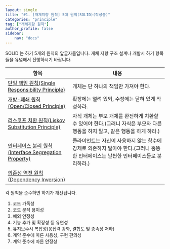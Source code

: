 ```yaml
---
layout: single
title: "#1. [개체지향 원칙] 5대 원칙(SOLID)(작성중)"
categories: "principle"
tag: ["개체지향 원칙"]
author_profile: false
sidebar: 
    nav: "docs"
---
```


SOLID 는 하기 5개의 원칙의 앞글자들입니다. 개체 지향 구조 설계나 개발시 하기 항목들을 유념해서 진행하시기 바랍니다.

|항목|내용|
|--|--|
|[단일 책임 원칙(Single Responsibility Principle)](https://tango1202.github.io/principle/principle-single-responsibility/)|개체는 단 하나의 책임만 가져야 한다.|
|[개방-폐쇄 원칙(Open/Closed Principle)](https://tango1202.github.io/principle/principle-open-closed/)|확장에는 열려 있되, 수정에는 닫혀 있게 작성하라.|
|[리스코프 치환 원칙(Liskov Substitution Principle)](https://tango1202.github.io/principle/principle-liskov-substitution/)|자식 개체는 부모 개체를 완전하게 치환할 수 있어야 한다.(그러니 자식은 부모와 다른 행동을 하지 말고, 같은 행동을 하게 하라.)|
|[인터페이스 분리 원칙(Interface Segregation Property)](https://tango1202.github.io/principle/principle-interface-segregation/)|클라이언트는 자신이 사용하지 않는 함수에 강제로 의존하지 말아야 한다.(그러니 뚱뚱한 인터페이스는 날씬한 인터페이스들로 분리하라.)|
|[의존성 역전 원칙(Dependency Inversion)](https://tango1202.github.io/principle/principle-dependency-inversion/)||

각 원칙을 준수하면 하기가 개선됩니다.

1. 코드 가독성
2. 코드 분석 용이성
3. 예외 안정성
4. 기능 추가 및 확장성 등 유연성
5. 유지보수시 복잡성(응집력 강화, 결합도 및 종속성 저하)
6. 계약 준수에 따른 사용성, 구현 편의성
7. 계약 준수에 따른 안정성


